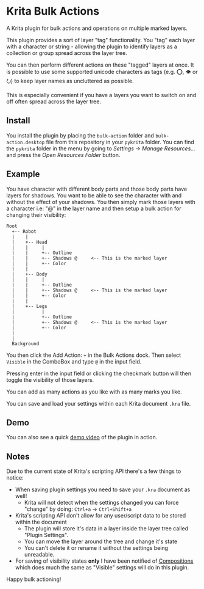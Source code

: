 # Krita Bulk Actions

A Krita plugin for bulk actions and operations on multiple marked layers.

This plugin provides a sort of layer "tag" functionality.
You "tag" each layer with a character or string - allowing the plugin to identify
layers as a collection or group spread across the layer tree.

You can then perform different actions on these "tagged" layers at once.
It is possible to use some supported unicode characters as tags (e.g. ⭕, 👁 or ⭮) to keep layer names as
uncluttered as possible.

This is especially convenient if you have a layers you want to switch on and off often spread across
the layer tree.

## Install
You install the plugin by placing the `bulk-action` folder and `bulk-action.desktop` file from this repository in your `pykrita` folder. You can find the `pykrita` folder in the menu by going to *Settings -> Manage Resources...* and press the *Open Resources Folder* button.

## Example
You have character with different body parts and those body parts have layers for shadows.
You want to be able to see the character with and without the effect of your shadows.
You then simply mark those layers with a character i.e: "@" in the layer name and then setup a
bulk action for changing their visibility:
```
Root
  +-- Robot
  |    |
  |    +-- Head
  |    |     |
  |    |     +-- Outline
  |    |     +-- Shadows @     <-- This is the marked layer
  |    |     +-- Color
  |    |
  |    +-- Body
  |    |     |
  |    |     +-- Outline
  |    |     +-- Shadows @     <-- This is the marked layer
  |    |     +-- Color
  |    |
  |    +-- Legs
  |          |
  |          +-- Outline
  |          +-- Shadows @     <-- This is the marked layer
  |          +-- Color
  |
  |
  Background
```

You then click the Add Action: `+` in the Bulk Actions dock.
Then select `Visible` in the ComboBox and type `@` in the input field.

Pressing enter in the input field or clicking the checkmark button will then toggle the visibility of those layers.

You can add as many actions as you like with as many marks you like.

You can save and load your settings within each Krita document `.kra` file.


## Demo
You can also see a quick [demo video](https://youtu.be/wTWlr6GYXBQ) of the plugin in action.

## Notes
Due to the current state of Krita's scripting API there's a few things to notice:
* When saving plugin settings you need to save your `.kra` document as well!
    * Krita will not detect when the settings changed you can force "change" by doing: `Ctrl+a` -> `Ctrl+Shift+a`
* Krita's scripting API don't allow for any user/script data to be stored within the document
    * The plugin will store it's data in a layer inside the layer tree called "Plugin Settings".
    * You can move the layer around the tree and change it's state
    * You can't delete it or rename it without the settings being unreadable.
* For saving of visibility states **only** I have been notified of [Compositions](https://docs.krita.org/en/reference_manual/dockers/compositions.html) which does much the same as "Visible" settings will do in this plugin.

Happy bulk actioning!
